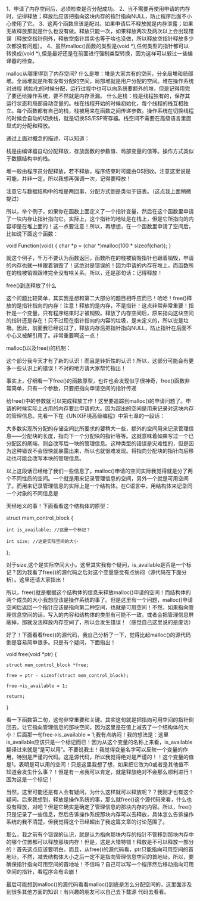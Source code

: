 1、申请了内存空间后，必须检查是否分配成功。
2、当不需要再使用申请的内存时，记得释放；释放后应该把指向这块内存的指针指向NULL，防止程序后面不小心使用了它。
3、这两个函数应该是配对。如果申请后不释放就是内存泄露；如果无故释放那就是什么也没有做。释放只能一次，如果释放两次及两次以上会出现错误（释放空指针例外，释放空指针其实也等于啥也没做，所以释放空指针释放多少次都没有问题）。
4、虽然malloc()函数的类型是(void *),任何类型的指针都可以转换成(void *),但是最好还是在前面进行强制类型转换，因为这样可以躲过一些编译器的检查。

malloc从哪里得到了内存空间?
什么是堆：堆是大家共有的空间，分全局堆和局部堆。全局堆就是所有没有分配的空间，局部堆就是用户分配的空间。堆在操作系统对进程 初始化的时候分配，运行过程中也可以向系统要额外的堆，但是记得用完了要还给操作系统，要不然就是内存泄漏。
什么是栈：栈是线程独有的，保存其运行状态和局部自动变量的。栈在线程开始的时候初始化，每个线程的栈互相独立。每个函数都有自己的栈，栈被用来在函数之间传递参数。操作系统在切换线程的时候会自动的切换栈，就是切换SS/ESP寄存器。栈空间不需要在高级语言里面显式的分配和释放。 


通过上面对概念的描述，可以知道：

栈是由编译器自动分配释放，存放函数的参数值、局部变量的值等。操作方式类似于数据结构中的栈。

堆一般由程序员分配释放，若不释放，程序结束时可能由OS回收。注意这里说是可能，并非一定。所以我想再强调一次，记得要释放！

注意它与数据结构中的堆是两回事，分配方式倒是类似于链表。（这点我上面稍微提过）


所以，举个例子，如果你在函数上面定义了一个指针变量，然后在这个函数里申请了一块内存让指针指向它。实际上，这个指针的地址是在栈上，但是它所指向的内容却是在堆上面的！这一点要注意！所以，再想想，在一个函数里申请了空间后，比如说下面这个函数：


void Function(void)
{
    char *p = (char *)malloc(100 * sizeof(char));
}

就这个例子，千万不要认为函数返回，函数所在的栈被销毁指针也跟着销毁，申请的内存也就一样跟着销毁了！这绝对是错误的！因为申请的内存在堆上，而函数所在的栈被销毁跟堆完全没有啥关系。所以，还是那句话：记得释放！

free()到底释放了什么

这个问题比较简单，其实我是想和第二大部分的题目相呼应而已！哈哈！free()释放的是指针指向的内存！注意！释放的是内存，不是指针！这点非常非常重要！指针是一个变量，只有程序结束时才被销毁。释放了内存空间后，原来指向这块空间的指针还是存在！只不过现在指针指向的内容的垃圾，是未定义的，所以说是垃圾。因此，前面我已经说过了，释放内存后把指针指向NULL，防止指针在后面不小心又被解引用了。非常重要啊这一点！


malloc()以及free()的机制：

这个部分我今天才有了新的认识！而且是转折性的认识！所以，这部分可能会有更多一些认识上的错误！不对的地方请大家帮忙指出！

事实上，仔细看一下free()的函数原型，也许也会发现似乎很神奇，free()函数非常简单，只有一个参数，只要把指向申请空间的指针传递

给free()中的参数就可以完成释放工作！这里要追踪到malloc()的申请问题了。申请的时候实际上占用的内存要比申请的大。因为超出的空间是用来记录对这块内存的管理信息。先看一下在《UNIX环境高级编程》中第七章的一段话：

大多数实现所分配的存储空间比所要求的要稍大一些，额外的空间用来记录管理信息——分配块的长度，指向下一个分配块的指针等等。这就意味着如果写过一个已分配区的尾端，则会改写后一块的管理信息。这种类型的错误是灾难性的，但是因为这种错误不会很快就暴露出来，所以也就很难发现。将指向分配块的指针向后移动也可能会改写本块的管理信息。

以上这段话已经给了我们一些信息了。malloc()申请的空间实际我觉得就是分了两个不同性质的空间。一个就是用来记录管理信息的空间，另外一个就是可用空间了。而用来记录管理信息的实际上是一个结构体。在C语言中，用结构体来记录同一个对象的不同信息是

天经地义的事！下面看看这个结构体的原型：

struct mem_control_block {

    int is_available; //这是一个标记？

    int size; //这是实际空间的大小

};

对于size,这个是实际空间大小。这里其实我有个疑问，is_available是否是一个标记？因为我看了free()的源代码之后对这个变量感觉有点纳闷（源代码在下面分析）。这里还请大家指出！

所以，free()就是根据这个结构体的信息来释放malloc()申请的空间！而结构体的两个成员的大小我想应该是操作系统的事了。但是这里有一个问题，malloc()申请空间后返回一个指针应该是指向第二种空间，也就是可用空间！不然，如果指向管理信息空间的话，写入的内容和结构体的类型有可能不一致，或者会把管理信息屏蔽掉，那就没法释放内存空间了，所以会发生错误！（感觉自己这里说的是废话）

好了！下面看看free()的源代码，我自己分析了一下，觉得比起malloc()的源代码倒是容易简单很多。只是有个疑问，下面指出！


void free(void *ptr) 
{

    struct mem_control_block *free;

    free = ptr - sizeof(struct mem_control_block);

    free->is_available = 1;

    return;
}

看一下函数第二句，这句非常重要和关键。其实这句就是把指向可用空间的指针倒回去，让它指向管理信息的那块空间，因为这里是在值上减去了一个结构体的大小！后面那一句free->is_available = 1;我有点纳闷！我的想法是：这里is_available应该只是一个标记而已！因为从这个变量的名称上来看，is_available 翻译过来就是“是可以用”。不要说我土！我觉得变量名字可以反映一个变量的作用，特别是严谨的代码。这是源代码，所以我觉得绝对是严谨的！！这个变量的值是1，表明是可以用的空间！只是这里我想了想，如果把它改为0或者是其他值不知道会发生什么事？！但是有一点我可以肯定，就是释放绝对不会那么顺利进行！因为这是一个标记！

当然，这里可能还是有人会有疑问，为什么这样就可以释放呢？？我刚才也有这个疑问。后来我想到，释放是操作系统的事，那么就free()这个源代码来看，什么也没有释放，对吧？但是它确实是确定了管理信息的那块内存的内容。所以，free()只是记录了一些信息，然后告诉操作系统那块内存可以去释放，具体怎么告诉操作系统的我不清楚，但我觉得这个已经超出了我这篇文章的讨论范围了。

那么，我之前有个错误的认识，就是认为指向那块内存的指针不管移到那块内存中的哪个位置都可以释放那块内存！但是，这是大错特错！释放是不可以释放一部分的！首先这点应该要明白。而且，从free()的源代码看，ptr只能指向可用空间的首地址，不然，减去结构体大小之后一定不是指向管理信息空间的首地址。所以，要确保指针指向可用空间的首地址！不信吗？自己可以写一个程序然后移动指向可用空间的指针，看程序会有会崩！

最后可能想到malloc()的源代码看看malloc()到底是怎么分配空间的，这里面涉及到很多其他方面的知识！有兴趣的朋友可以自己去下载源
代码去看看。

